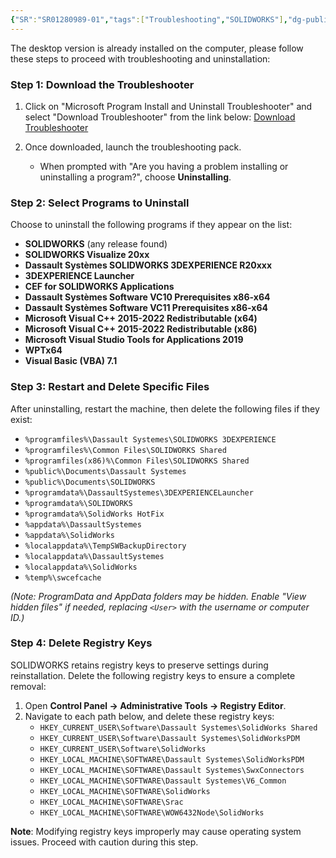 ```yaml
---
{"SR":"SR01280989-01","tags":["Troubleshooting","SOLIDWORKS"],"dg-publish":true,"permalink":"/3-d-experience-solidworks-questions/step-by-step-guide-to-performing-complete-clean-and-uninstall/","dgPassFrontmatter":true}
---
```



The desktop version is already installed on the computer, please follow these steps to proceed with troubleshooting and uninstallation:

### Step 1: Download the Troubleshooter
1. Click on "Microsoft Program Install and Uninstall Troubleshooter" and select "Download Troubleshooter" from the link below:
   [Download Troubleshooter](https://support.microsoft.com/en-us/topic/fix-problems-that-block-programs-from-being-installed-or-removed-cca7d1b6-65a9-3d98-426b-e9f927e1eb4d)

2. Once downloaded, launch the troubleshooting pack.
   - When prompted with "Are you having a problem installing or uninstalling a program?", choose **Uninstalling**.

### Step 2: Select Programs to Uninstall
Choose to uninstall the following programs if they appear on the list:
   - **SOLIDWORKS** (any release found)
   - **SOLIDWORKS Visualize 20xx**
   - **Dassault Systèmes SOLIDWORKS 3DEXPERIENCE R20xxx**
   - **3DEXPERIENCE Launcher**
   - **CEF for SOLIDWORKS Applications**
   - **Dassault Systèmes Software VC10 Prerequisites x86-x64**
   - **Dassault Systèmes Software VC11 Prerequisites x86-x64**
   - **Microsoft Visual C++ 2015-2022 Redistributable (x64)**
   - **Microsoft Visual C++ 2015-2022 Redistributable (x86)**
   - **Microsoft Visual Studio Tools for Applications 2019**
   - **WPTx64**
   - **Visual Basic (VBA) 7.1**

### Step 3: Restart and Delete Specific Files
After uninstalling, restart the machine, then delete the following files if they exist:
   - `%programfiles%\Dassault Systemes\SOLIDWORKS 3DEXPERIENCE`
   - `%programfiles%\Common Files\SOLIDWORKS Shared`
   - `%programfiles(x86)%\Common Files\SOLIDWORKS Shared`
   - `%public%\Documents\Dassault Systemes`
   - `%public%\Documents\SOLIDWORKS`
   - `%programdata%\DassaultSystemes\3DEXPERIENCELauncher`
   - `%programdata%\SOLIDWORKS`
   - `%programdata%\SolidWorks HotFix`
   - `%appdata%\DassaultSystemes`
   - `%appdata%\SolidWorks`
   - `%localappdata%\TempSWBackupDirectory`
   - `%localappdata%\DassaultSystemes`
   - `%localappdata%\SolidWorks`
   - `%temp%\swcefcache`

   *(Note: ProgramData and AppData folders may be hidden. Enable "View hidden files" if needed, replacing `<User>` with the username or computer ID.)*

### Step 4: Delete Registry Keys
SOLIDWORKS retains registry keys to preserve settings during reinstallation. Delete the following registry keys to ensure a complete removal:
   1. Open **Control Panel -> Administrative Tools -> Registry Editor**.
   2. Navigate to each path below, and delete these registry keys:
      - `HKEY_CURRENT_USER\Software\Dassault Systemes\SolidWorks Shared`
      - `HKEY_CURRENT_USER\Software\Dassault Systemes\SolidWorksPDM`
      - `HKEY_CURRENT_USER\Software\SolidWorks`
      - `HKEY_LOCAL_MACHINE\SOFTWARE\Dassault Systemes\SolidWorksPDM`
      - `HKEY_LOCAL_MACHINE\SOFTWARE\Dassault Systemes\SwxConnectors`
      - `HKEY_LOCAL_MACHINE\SOFTWARE\Dassault Systemes\V6_Common`
      - `HKEY_LOCAL_MACHINE\SOFTWARE\SolidWorks`
      - `HKEY_LOCAL_MACHINE\SOFTWARE\Srac`
      - `HKEY_LOCAL_MACHINE\SOFTWARE\WOW6432Node\SolidWorks`

   **Note**: Modifying registry keys improperly may cause operating system issues. Proceed with caution during this step.